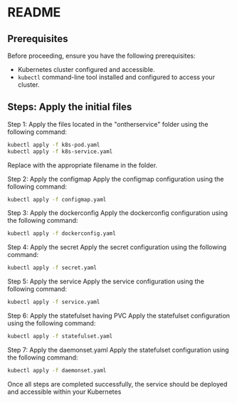 # README
## Prerequisites

Before proceeding, ensure you have the following prerequisites:

- Kubernetes cluster configured and accessible.
- `kubectl` command-line tool installed and configured to access your cluster.

## Steps: Apply the initial files

Step 1: Apply the files located in the "ontherservice" folder using the following command:
```bash
kubectl apply -f k8s-pod.yaml
kubectl apply -f k8s-service.yaml
```
Replace <filename> with the appropriate filename in the folder.

Step 2: Apply the configmap
Apply the configmap configuration using the following command:
```bash
kubectl apply -f configmap.yaml
```

Step 3: Apply the dockerconfig
Apply the dockerconfig configuration using the following command:
```bash
kubectl apply -f dockerconfig.yaml
```
Step 4: Apply the secret
Apply the secret configuration using the following command:
```bash
kubectl apply -f secret.yaml
```
Step 5: Apply the service
Apply the service configuration using the following command:
```bash
kubectl apply -f service.yaml
```
Step 6: Apply the statefulset having PVC
Apply the statefulset configuration using the following command:
```bash
kubectl apply -f statefulset.yaml
```

Step 7: Apply the daemonset.yaml
Apply the statefulset configuration using the following command:
```bash
kubectl apply -f daemonset.yaml
```

Once all steps are completed successfully, the service should be deployed and accessible within your Kubernetes 

